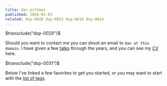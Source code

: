 ```yaml
---
title: dan pittman
published: 2024-01-03
related: dsp-0028 dsp-0023 dsp-0018 dsp-0014
---
```


$transclude("dsp-0029")$

Should you want to contact me you can shoot an email to `dan at this
domain`. I have given a few [talks](/tags/talk) through the years, and
you can see my [CV](/forest/dsp-0032.html) here.

$transclude("dsp-0031")$

Below I've linked a few favorites to get you started, or you may want
to start with the [list of tags](/tags.html).
